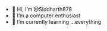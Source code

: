- 👋 Hi, I’m @Siddharth878
- 👀 I’m a computer enthusiast
- 🌱 I’m currently learning ...everything

<!---
Siddharth878/Siddharth878 is a ✨ special ✨ repository because its `README.md` (this file) appears on your GitHub profile.
You can click the Preview link to take a look at your changes.
--->

